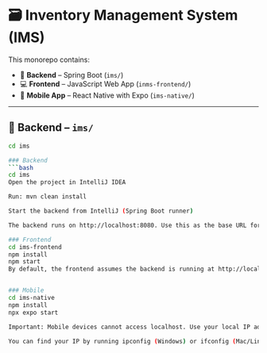 # 🗃️ Inventory Management System (IMS)

This monorepo contains:

- 🧠 **Backend** – Spring Boot (`ims/`)
- 💻 **Frontend** – JavaScript Web App (`inms-frontend/`)
- 📱 **Mobile App** – React Native with Expo (`ims-native/`)

---

## 🧠 Backend – `ims/`

```bash
cd ims

### Backend
```bash
cd ims
Open the project in IntelliJ IDEA

Run: mvn clean install

Start the backend from IntelliJ (Spring Boot runner)

The backend runs on http://localhost:8080. Use this as the base URL for both frontend and mobile (with adjustments if needed).

### Frontend
cd ims-frontend
npm install
npm start
By default, the frontend assumes the backend is running at http://localhost:8080.


### Mobile
cd ims-native
npm install
npx expo start

Important: Mobile devices cannot access localhost. Use your local IP address instead:

You can find your IP by running ipconfig (Windows) or ifconfig (Mac/Linux).
